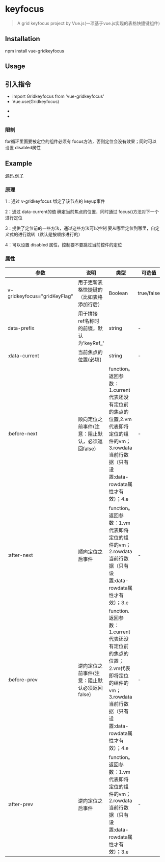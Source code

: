 # keyfocus

> A grid keyfocus project by Vue.js(一项基于vue.js实现的表格快捷键组件)

## Installation

npm install vue-gridkeyfocus

## Usage

## 引入指令

 * import Gridkeyfocus from 'vue-gridkeyfocus'
 * Vue.use(Gridkeyfocus)

 <!-- OR -->
 * <script src="../node_modules/vue/dist/vue.js"></script>
 * <script src="../dist/vue-gridkeyfocus.js"></script>

### 限制
 for循环里面要被定位的组件必须有 focus方法，否则定位会没有效果；同时可以设置 disabled属性

## Example
[源码 例子](https://github.com/wenbintian/vue-gridkeyfocus/blob/master/example/index.html)
      <h3>原理</h3>
      <div class="padding_class">
        <p>1：通过 v-gridkeyfocus 绑定了该节点的 keyup事件</p>
        <p>2：通过 data-current的值 确定当前焦点的位置，同时通过 focus()方法对下一个进行定位</p>
        <p>3：提供了定位前的一些方法，通过这些方法可以控制 要从哪里定位到哪里，自定义式的进行跳转（默认是按顺序进行的）</p>
        <p>4：可以设置 disabled 属性，控制要不要跳过当前控件的定位</p>
      </div>
      <h3>属性</h3>
      <div class="padding_class">
        <table width="100%">
          <thead>
          <tr>
            <th>参数</th><th>说明</th><th>类型</th><th>可选值</th><th>默认</th>
          </tr>
          </thead>
          <tbody>
          <tr><td>v-gridkeyfocus="gridKeyFlag"</td><td>用于更新表格快捷键的（比如表格添加行后）</td><td>Boolean</td><td>true/false</td><td>-</td></tr>
          <tr><td>data-prefix</td><td>用于拼接ref名称时的前缀，默认为'keyRef_'</td><td>string</td><td>-</td><td>'keyRef_'</td></tr>
          <tr><td>:data-current</td><td>当前焦点的位置(必填)</td><td>string</td><td>-</td><td>-</td></tr>
          <tr><td>:before-next</td><td>顺向定位之前事件(注意：阻止默认，必须返回false)</td><td>function。返回参数：1.current代表还没有定位前的焦点的位置,2.vm代表即将定位的组件的vm；3.rowdata当前行数据（只有设置:data-rowdata属性才有效）；4.e</td><td>-</td><td>-</td></tr>
          <tr><td>:after-next</td><td>顺向定位之后事件</td><td>function。返回参数：1.vm代表即将定位的组件的vm；2.rowdata当前行数据（只有设置:data-rowdata属性才有效）；3.e</td><td>-</td><td>-</td></tr>
          <tr><td>:before-prev</td><td>逆向定位之前事件(注意：阻止默认必须返回false)</td><td>function.返回参数：1.current代表还没有定位前的焦点的位置；2.vm代表即将定位的组件的vm；3.rowdata当前行数据（只有设置:data-rowdata属性才有效）；4.e</td><td>-</td><td>-</td></tr>
          <tr><td>:after-prev</td><td>逆向定位之后事件</td><td>function。返回参数：1.vm代表即将定位的组件的vm；2.rowdata当前行数据（只有设置:data-rowdata属性才有效）；3.e</td><td>-</td><td>-</td></tr>
          </tbody>
        </table>
      </div>
    </div>


